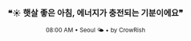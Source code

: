 <div align="center">

<br>

<h3>❝☀️ 햇살 좋은 아침, 에너지가 충전되는 기분이에요❞</h3>

<sub>08:00 AM • Seoul 🌤️ • by CrowRish</sub>

<br>

</div>